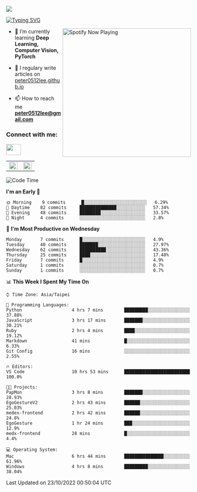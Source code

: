 ![](https://komarev.com/ghpvc/?username=peter0512lee&color=ff69b4)

[![Typing SVG](https://readme-typing-svg.herokuapp.com?color=F742BA&size=22&lines=Hi!+I'm+JYL)](https://git.io/typing-svg)

[<img src="https://spotify-now-playing.peter0512lee.vercel.app/api/spotify-playing" alt="Spotify Now Playing" width="350" align="right" />](https://open.spotify.com/user/21iyoswqgnkoe7peuesmqnhgy)

- 🌱 I’m currently learning **Deep Learning, Computer Vision, PyTorch**

- 📝 I regulary write articles on [peter0512lee.github.io](https://peter0512lee.github.io/)

- 📫 How to reach me **peter0512lee@gmail.com**

<h3 align="left">Connect with me:</h3>
<p align="left">
<a href="https://linkedin.com/in/jie-ying-li-b43a1416b" target="blank"><img align="center" src="https://raw.githubusercontent.com/rahuldkjain/github-profile-readme-generator/master/src/images/icons/Social/linked-in-alt.svg" height="30" width="40" /></a>
<!-- <a href="https://fb.com/peter0512lee" target="blank"><img align="center" src="https://raw.githubusercontent.com/rahuldkjain/github-profile-readme-generator/master/src/images/icons/Social/facebook.svg" alt="peter0512lee" height="30" width="40" /></a> -->
<!-- <a href="https://instagram.com/etiquette_ying" target="blank"><img align="center" src="https://raw.githubusercontent.com/rahuldkjain/github-profile-readme-generator/master/src/images/icons/Social/instagram.svg" alt="etiquette_ying" height="30" width="40" /></a> -->
<!-- <a href="https://medium.com/@peter0512lee" target="blank"><img align="center" src="https://raw.githubusercontent.com/rahuldkjain/github-profile-readme-generator/master/src/images/icons/Social/medium.svg" alt="@peter0512lee" height="30" width="40" /></a> -->
</p>

<table><tr><td valign="top" width="50%">

<img src="https://github-readme-stats.vercel.app/api?username=peter0512lee&hide_border=true&show_icons=true&locale=en" align="left" style="width: 100%" />

</td><td valign="top" width="50%">

<img src="https://github-readme-stats.vercel.app/api/top-langs?username=peter0512lee&hide_border=true&show_icons=true&locale=en&layout=compact" align="left" style="width: 100%" />

</td></tr></table>  

<!--START_SECTION:waka-->
![Code Time](http://img.shields.io/badge/Code%20Time-831%20hrs%2032%20mins-blue)

**I'm an Early 🐤** 

```text
🌞 Morning    9 commits      █░░░░░░░░░░░░░░░░░░░░░░░░   6.29% 
🌆 Daytime    82 commits     ██████████████░░░░░░░░░░░   57.34% 
🌃 Evening    48 commits     ████████░░░░░░░░░░░░░░░░░   33.57% 
🌙 Night      4 commits      ░░░░░░░░░░░░░░░░░░░░░░░░░   2.8%

```
📅 **I'm Most Productive on Wednesday** 

```text
Monday       7 commits      █░░░░░░░░░░░░░░░░░░░░░░░░   4.9% 
Tuesday      40 commits     ███████░░░░░░░░░░░░░░░░░░   27.97% 
Wednesday    62 commits     ██████████░░░░░░░░░░░░░░░   43.36% 
Thursday     25 commits     ████░░░░░░░░░░░░░░░░░░░░░   17.48% 
Friday       7 commits      █░░░░░░░░░░░░░░░░░░░░░░░░   4.9% 
Saturday     1 commits      ░░░░░░░░░░░░░░░░░░░░░░░░░   0.7% 
Sunday       1 commits      ░░░░░░░░░░░░░░░░░░░░░░░░░   0.7%

```


📊 **This Week I Spent My Time On** 

```text
⌚︎ Time Zone: Asia/Taipei

💬 Programming Languages: 
Python                   4 hrs 7 mins        █████████░░░░░░░░░░░░░░░░   37.88% 
JavaScript               3 hrs 17 mins       ███████░░░░░░░░░░░░░░░░░░   30.21% 
Ruby                     2 hrs 4 mins        ████░░░░░░░░░░░░░░░░░░░░░   19.12% 
Markdown                 41 mins             █░░░░░░░░░░░░░░░░░░░░░░░░   6.33% 
Git Config               16 mins             ░░░░░░░░░░░░░░░░░░░░░░░░░   2.55%

🔥 Editors: 
VS Code                  10 hrs 53 mins      █████████████████████████   100.0%

🐱‍💻 Projects: 
PapMon                   3 hrs 8 mins        ███████░░░░░░░░░░░░░░░░░░   28.93% 
EgoGestureV2             2 hrs 43 mins       ██████░░░░░░░░░░░░░░░░░░░   25.03% 
medex-frontend           2 hrs 42 mins       ██████░░░░░░░░░░░░░░░░░░░   24.8% 
EgoGesture               1 hr 24 mins        ███░░░░░░░░░░░░░░░░░░░░░░   12.9% 
medx-frontend            28 mins             █░░░░░░░░░░░░░░░░░░░░░░░░   4.4%

💻 Operating System: 
Mac                      6 hrs 44 mins       ███████████████░░░░░░░░░░   61.96% 
Windows                  4 hrs 8 mins        █████████░░░░░░░░░░░░░░░░   38.04%

```


 Last Updated on 23/10/2022 00:50:04 UTC
<!--END_SECTION:waka-->


<!--
**peter0512lee/peter0512lee** is a ✨ _special_ ✨ repository because its `README.md` (this file) appears on your GitHub profile.

